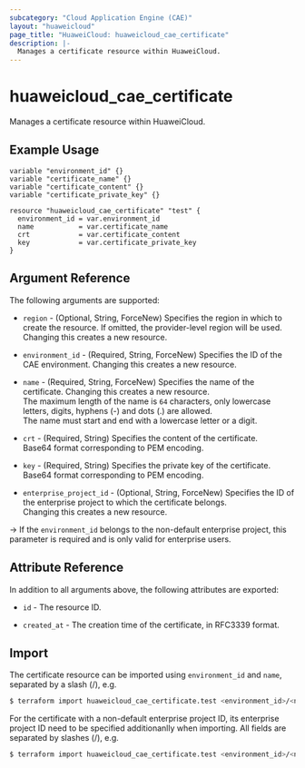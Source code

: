 ```yaml
---
subcategory: "Cloud Application Engine (CAE)"
layout: "huaweicloud"
page_title: "HuaweiCloud: huaweicloud_cae_certificate"
description: |-
  Manages a certificate resource within HuaweiCloud.
---
```


# huaweicloud_cae_certificate

Manages a certificate resource within HuaweiCloud.

## Example Usage

```hcl
variable "environment_id" {}
variable "certificate_name" {}
variable "certificate_content" {}
variable "certificate_private_key" {}

resource "huaweicloud_cae_certificate" "test" {
  environment_id = var.environment_id
  name           = var.certificate_name
  crt            = var.certificate_content
  key            = var.certificate_private_key
}
```

## Argument Reference

The following arguments are supported:

* `region` - (Optional, String, ForceNew) Specifies the region in which to create the resource.
  If omitted, the provider-level region will be used.
  Changing this creates a new resource.

* `environment_id` - (Required, String, ForceNew) Specifies the ID of the CAE environment.
  Changing this creates a new resource.

* `name` - (Required, String, ForceNew) Specifies the name of the certificate.
  Changing this creates a new resource.  
  The maximum length of the name is `64` characters, only lowercase letters, digits, hyphens (-) and dots (.) are
  allowed.  
  The name must start and end with a lowercase letter or a digit.

* `crt` - (Required, String) Specifies the content of the certificate.  
  Base64 format corresponding to PEM encoding.

* `key` - (Required, String) Specifies the private key of the certificate.  
  Base64 format corresponding to PEM encoding.

* `enterprise_project_id` - (Optional, String, ForceNew) Specifies the ID of the enterprise project to which the
  certificate belongs.  
  Changing this creates a new resource.

-> If the `environment_id` belongs to the non-default enterprise project, this parameter is required and is only valid
   for enterprise users.

## Attribute Reference

In addition to all arguments above, the following attributes are exported:

* `id` - The resource ID.

* `created_at` - The creation time of the certificate, in RFC3339 format.

## Import

The certificate resource can be imported using `environment_id` and `name`, separated by a slash (/), e.g.

```bash
$ terraform import huaweicloud_cae_certificate.test <environment_id>/<name>
```

For the certificate with a non-default enterprise project ID, its enterprise project ID need to be specified
additionanlly when importing. All fields are separated by slashes (/), e.g.

```bash
$ terraform import huaweicloud_cae_certificate.test <environment_id>/<name>/<enterprise_project_id>
```
